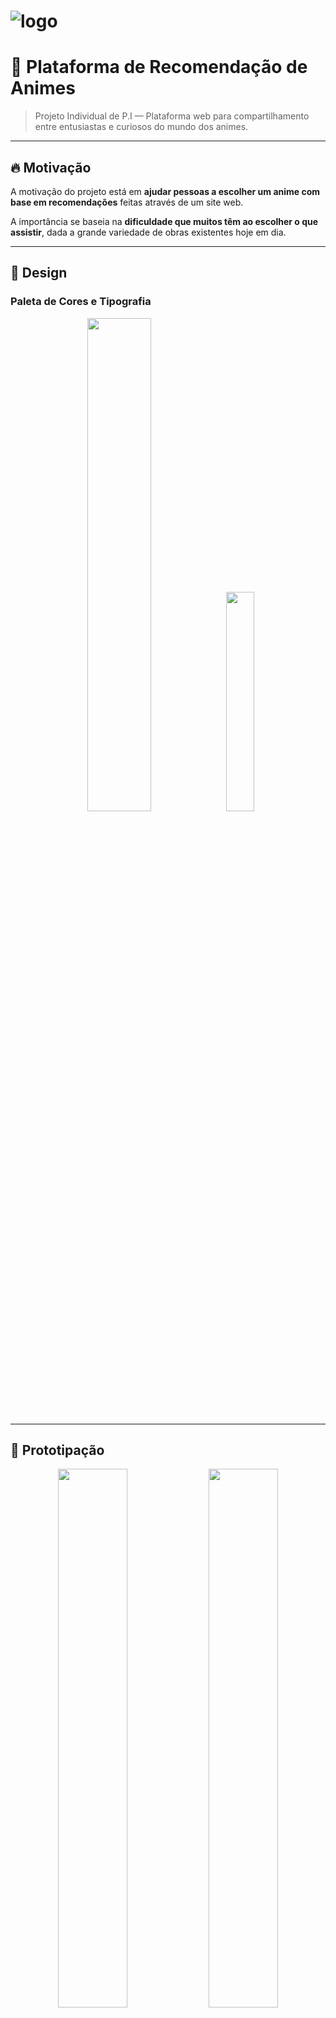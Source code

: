 # ![logo](https://github.com/user-attachments/assets/7aa53d59-d35d-4e3b-b507-2da93b62c6c3)

# 🎌 Plataforma de Recomendação de Animes

> Projeto Individual de P.I — Plataforma web para compartilhamento entre entusiastas e curiosos do mundo dos animes.

---

## 🔥 Motivação

A motivação do projeto está em **ajudar pessoas a escolher um anime com base em recomendações** feitas através de um site web.

A importância se baseia na **dificuldade que muitos têm ao escolher o que assistir**, dada a grande variedade de obras existentes hoje em dia.

---

## 🎨 Design

### Paleta de Cores e Tipografia

<div align="center">
  <img src="https://github.com/user-attachments/assets/720cc0d7-aec4-4bd4-8479-b7c72a74e0fb" width="45%" />
  <img src="https://github.com/user-attachments/assets/564c49ee-6a43-40da-9e37-f5c36af37393" width="30%" />
</div>

---

## 📝 Prototipação

<div align="center">
  <img src="https://github.com/user-attachments/assets/bac8efac-1f5e-4f63-94d7-a6c6a6a96b98" width="47%" />
  <img src="https://github.com/user-attachments/assets/84c215f3-1712-4ba6-b770-5989cf879b34" width="47%" />
  <img src="https://github.com/user-attachments/assets/4725b80f-57b2-48e8-9f96-95f4be9259b2" width="47%" />
  <img src="https://github.com/user-attachments/assets/ea742cf2-e80d-4fe0-a50a-d2d9a057328e" width="47%" />
</div>

---

## 🚧 Em Desenvolvimento

A plataforma está em desenvolvimento. Em breve novas funcionalidades como:

- Recomendação personalizada por quiz
- Interação entre usuario por meio de forúns e comentarios
- Analise de aproveitamento de recomendação 

---

# 🧠 Sistema de Recomendação de Animes — Critérios de Mapeamento

Este projeto utiliza quizzes para mapear as preferências dos usuários e recomendar animes com base em critérios cuidadosamente selecionados. Abaixo estão os principais eixos utilizados no sistema:

---

## ✅ 1. Faixa Etária (Público-alvo)

Ajuda a filtrar animes de acordo com o nível de maturidade do usuário.

**Categorias:**
- Kodomo (infantil)
- Shounen (adolescente masculino)
- Shoujo (adolescente feminino)
- Seinen (jovem/adulto masculino)
- Josei (jovem/adulto feminino)
- R-17+ / R-18+ (temas maduros)

📌 **Quiz:**  
_"Você prefere histórias leves e divertidas ou temas mais maduros e complexos?"_

---

## ✅ 2. Narrativa / Gêneros

Entende os tipos de histórias preferidas pelo usuário.

**Gêneros:**
- Ação, Aventura, Romance, Comédia, Slice of Life, Drama  
- Psicológico, Terror, Mistério, Ficção Científica, Fantasia  
- Mecha, Isekai, Esportes, Escolar, Sobrenatural

📌 **Quiz:**  
_"Qual desses temas mais te empolga assistir?" (lista com exemplos)_

---

## ✅ 3. Estilo de Animação / Visual

Define a preferência estética do usuário.

**Aspectos:**
- Traço realista vs. cartunesco  
- Animação fluida vs. estática  
- Uso de CGI (3D)  
- Estilo nostálgico (anos 80/90) vs. moderno

📌 **Quiz:**  
_"Você prefere visuais mais clássicos ou modernos?"_

---

## ✅ 4. Estúdio de Animação (Direção e Qualidade Técnica)

Usuários mais engajados podem ter preferência por estúdios específicos.

**Estúdios populares:**
- MAPPA, Ufotable, Kyoto Animation, Madhouse, Bones, A-1 Pictures, etc.

📌 **Quiz:**  
_"Você já assistiu algo de estúdios como MAPPA ou Ufotable e gostou do estilo?"_

---

## ✅ 5. Formato e Duração

Identifica se o usuário prefere animes curtos ou longas jornadas.

**Formatos:**
- Episódios longos ou curtos  
- Animes com 12, 24 episódios ou longas séries (ex: Naruto, One Piece)  
- OVAs, Filmes, Web-animes

📌 **Quiz:**  
_"Você costuma assistir séries longas ou prefere algo que termine rápido?"_

---

